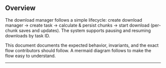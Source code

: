 ## Overview

The download manager follows a simple lifecycle: create download manager → create task → calculate & persist chunks → start download (per-chunk saves and updates). The system supports pausing and resuming downloads by task ID.

This document documents the expected behavior, invariants, and the exact flow contributors should follow. A mermaid diagram follows to make the flow easy to understand.

---